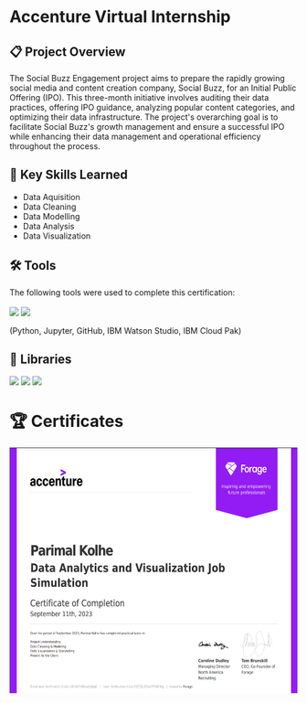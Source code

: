 # Accenture Virtual Internship

## 📋 Project Overview
The Social Buzz Engagement project aims to prepare the rapidly growing social media and content creation company, Social Buzz, for an Initial Public Offering (IPO). This three-month initiative involves auditing their data practices, offering IPO guidance, analyzing popular content categories, and optimizing their data infrastructure. The project's overarching goal is to facilitate Social Buzz's growth management and ensure a successful IPO while enhancing their data management and operational efficiency throughout the process.

## 🔑 Key Skills Learned 
- Data Aquisition
- Data Cleaning
- Data Modelling
- Data Analysis
- Data Visualization


## 🛠️ Tools
The following tools were used to complete this certification: <br> <br>
  <img src="https://user-images.githubusercontent.com/84391594/152705364-f16bb223-41aa-4510-8113-51171dfe9953.png" height="75">
  <img src="https://user-images.githubusercontent.com/84391594/152705271-083f8784-b3c9-4065-9733-ea3fa8ad5a7a.png" height="75">
</p>
(Python, Jupyter, GitHub, IBM Watson Studio, IBM Cloud Pak)


## 📖 Libraries
<p align="left">
  <img  src="https://user-images.githubusercontent.com/84391594/152706127-ce41990f-2588-472a-b5df-6b403a5947e6.png" height="35">
  <img  src="https://user-images.githubusercontent.com/84391594/152706130-5577011e-ecb3-47aa-af73-f6bd1bda05bc.png" height="35">
  <img  src="https://user-images.githubusercontent.com/84391594/152706135-85cdd35e-922a-414a-a198-c670fbf8fb25.svg" height="35"><br>
</p>


# 🏆 Certificates
<p align="middle">
<img width="675" alt="Certificate" src="https://github.com/Parimal07/Accenture-Virtual-Internship/blob/main/Accenture%20Virtual%20Internship.png?raw=true" height="430"><br>
</p>
